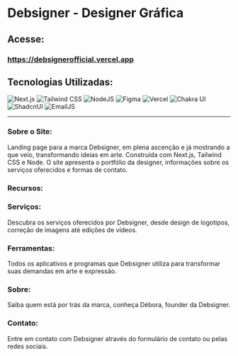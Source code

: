 # Debsigner - Designer Gráfica

## Acesse: 
### https://debsignerofficial.vercel.app

## Tecnologias Utilizadas:
![Next.js](https://img.shields.io/badge/Next.js-000000?style=for-the-badge&logo=next.js&logoColor=white)
![Tailwind CSS](https://img.shields.io/badge/Tailwind_CSS-38B2AC?style=for-the-badge&logo=tailwind-css&logoColor=white)
 ![NodeJS](https://img.shields.io/badge/Node.js-43853D?style=for-the-badge&logo=node.js&logoColor=white)
 ![Figma](https://img.shields.io/badge/Figma-F24E1E?style=for-the-badge&logo=figma&logoColor=white)
![Vercel](https://img.shields.io/badge/Vercel-000000?style=for-the-badge&logo=vercel&logoColor=white)
![Chakra UI](https://img.shields.io/badge/Chakra_UI-319795?style=for-the-badge&logo=chakra-ui&logoColor=white)
![ShadcnUI](https://img.shields.io/badge/ShadcnUI-000000?style=for-the-badge&logo=react&logoColor=white)
![EmailJS](https://img.shields.io/badge/EmailJS-465EFB?style=for-the-badge&logo=email&logoColor=white)




---

### Sobre o Site:

Landing page para a marca Debsigner, em plena ascenção e já mostrando a que veio, transformando ideias em arte. Construída com Next.js, Tailwind CSS e Node. O site apresenta o portfólio da designer, informações sobre os serviços oferecidos e formas de contato.

### Recursos:

### Serviços: 
Descubra os serviços oferecidos por Debsigner, desde design de logotipos, correção de imagens até edições de vídeos.
### Ferramentas:
 Todos os aplicativos e programas que Debsigner utiliza para transformar suas demandas em arte e expressão.
### Sobre:
 Saiba quem está por trás da marca, conheça Débora, founder da Debsigner. 
### Contato:
 Entre em contato com Debsigner através do formulário de contato ou pelas redes sociais.

